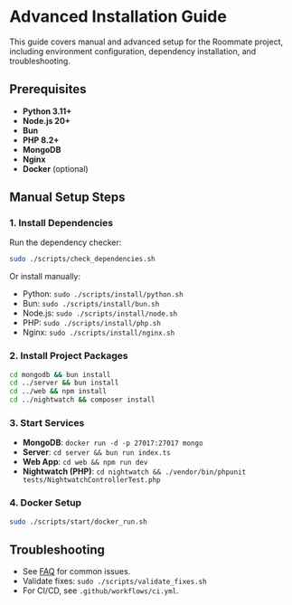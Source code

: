 # Advanced Installation Guide

This guide covers manual and advanced setup for the Roommate project, including environment configuration, dependency installation, and troubleshooting.

## Prerequisites
- **Python 3.11+**
- **Node.js 20+**
- **Bun**
- **PHP 8.2+**
- **MongoDB**
- **Nginx**
- **Docker** (optional)

## Manual Setup Steps

### 1. Install Dependencies
Run the dependency checker:
```sh
sudo ./scripts/check_dependencies.sh
```
Or install manually:
- Python: `sudo ./scripts/install/python.sh`
- Bun: `sudo ./scripts/install/bun.sh`
- Node.js: `sudo ./scripts/install/node.sh`
- PHP: `sudo ./scripts/install/php.sh`
- Nginx: `sudo ./scripts/install/nginx.sh`

### 2. Install Project Packages
```sh
cd mongodb && bun install
cd ../server && bun install
cd ../web && npm install
cd ../nightwatch && composer install
```

### 3. Start Services
- **MongoDB**: `docker run -d -p 27017:27017 mongo`
- **Server**: `cd server && bun run index.ts`
- **Web App**: `cd web && npm run dev`
- **Nightwatch (PHP)**: `cd nightwatch && ./vendor/bin/phpunit tests/NightwatchControllerTest.php`

### 4. Docker Setup
```sh
sudo ./scripts/start/docker_run.sh
```

## Troubleshooting
- See [FAQ](faq.md) for common issues.
- Validate fixes: `sudo ./scripts/validate_fixes.sh`
- For CI/CD, see `.github/workflows/ci.yml`.